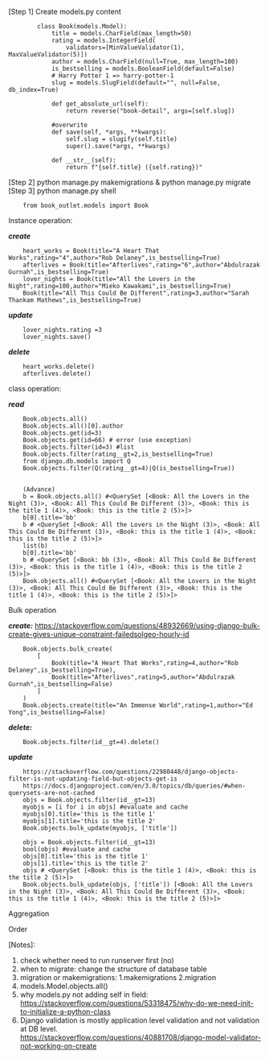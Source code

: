 [Step 1] Create models.py content

            class Book(models.Model):
                title = models.CharField(max_length=50)
                rating = models.IntegerField(
                    validators=[MinValueValidator(1), MaxValueValidator(5)])
                author = models.CharField(null=True, max_length=100)
                is_bestselling = models.BooleanField(default=False)
                # Harry Potter 1 => harry-potter-1
                slug = models.SlugField(default="", null=False, db_index=True)

                def get_absolute_url(self):
                    return reverse("book-detail", args=[self.slug])
                
                #overwrite
                def save(self, *args, **kwargs):
                    self.slug = slugify(self.title)
                    super().save(*args, **kwargs)

                def __str__(self):
                    return f"{self.title} ({self.rating})"

[Step 2] python manage.py makemigrations & python manage.py migrate  
[Step 3] python manage.py shell

        from book_outlet.models import Book

Instance operation:   

***create***  

        heart_works = Book(title="A Heart That Works",rating="4",author="Rob Delaney",is_bestselling=True)
        afterlives = Book(title="Afterlives",rating="6",author="Abdulrazak Gurnah",is_bestselling=True)
        lover_nights = Book(title="All the Lovers in the Night",rating=100,author="Mieko Kawakami",is_bestselling=True)
        Book(title="All This Could Be Different",rating=3,author="Sarah Thankam Mathews",is_bestselling=True)

***update*** 

        lover_nights.rating =3
        lover_nights.save()

***delete***

        heart_works.delete()
        afterlives.delete()


class operation: 

***read*** 

        Book.objects.all()
        Book.objects.all()[0].author
        Book.objects.get(id=3)
        Book.objects.get(id=66) # error (use exception)
        Book.objects.filter(id=3) #list
        Book.objects.filter(rating__gt=2,is_bestselling=True)
        from django.db.models import Q
        Book.objects.filter(Q(rating__gt=4)|Q(is_bestselling=True))


        (Advance)
        b = Book.objects.all() #<QuerySet [<Book: All the Lovers in the Night (3)>, <Book: All This Could Be Different (3)>, <Book: this is the title 1 (4)>, <Book: this is the title 2 (5)>]>
        b[0].title='bb' 
        b # <QuerySet [<Book: All the Lovers in the Night (3)>, <Book: All This Could Be Different (3)>, <Book: this is the title 1 (4)>, <Book: this is the title 2 (5)>]>
        list(b)
        b[0].title='bb' 
        b # <QuerySet [<Book: bb (3)>, <Book: All This Could Be Different (3)>, <Book: this is the title 1 (4)>, <Book: this is the title 2 (5)>]>
        Book.objects.all() #<QuerySet [<Book: All the Lovers in the Night (3)>, <Book: All This Could Be Different (3)>, <Book: this is the title 1 (4)>, <Book: this is the title 2 (5)>]>


Bulk operation

***create:*** https://stackoverflow.com/questions/48932669/using-django-bulk-create-gives-unique-constraint-failedsolgeo-hourly-id

        Book.objects.bulk_create(
            [
                Book(title="A Heart That Works",rating=4,author="Rob Delaney",is_bestselling=True),
                Book(title="Afterlives",rating=5,author="Abdulrazak Gurnah",is_bestselling=False)
            ]
        )
        Book.objects.create(title="An Immense World",rating=1,author="Ed Yong",is_bestselling=False)

***delete:***

        Book.objects.filter(id__gt=4).delete()

***update*** 

        https://stackoverflow.com/questions/22980448/django-objects-filter-is-not-updating-field-but-objects-get-is
        https://docs.djangoproject.com/en/3.0/topics/db/queries/#when-querysets-are-not-cached
        objs = Book.objects.filter(id__gt=13)
        myobjs = [i for i in objs] #evaluate and cache
        myobjs[0].title='this is the title 1'
        myobjs[1].title='this is the title 2'
        Book.objects.bulk_update(myobjs, ['title'])

        objs = Book.objects.filter(id__gt=13)
        bool(objs) #evaluate and cache
        objs[0].title='this is the title 1'
        objs[1].title='this is the title 2'
        objs # <QuerySet [<Book: this is the title 1 (4)>, <Book: this is the title 2 (5)>]>
        Book.objects.bulk_update(objs, ['title']) [<Book: All the Lovers in the Night (3)>, <Book: All This Could Be Different (3)>, <Book: this is the title 1 (4)>, <Book: this is the title 2 (5)>]>





Aggregation 

Order




[Notes]:   
1. check whether need to run runserver first (no)  
2. when to migrate: change the structure of database table
3. migration or makemigrations: 1.makemigrations 2.migration     
4. models.Model.objects.all()    
5. why models.py not adding self in field:  
    https://stackoverflow.com/questions/53318475/why-do-we-need-init-to-initialize-a-python-class
6. Django validation is mostly application level validation and not validation at DB level.  
    https://stackoverflow.com/questions/40881708/django-model-validator-not-working-on-create
